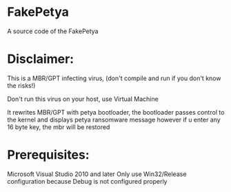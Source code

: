 # FakePetya

A source code of the FakePetya

# Disclaimer:

This is a MBR/GPT infecting virus, (don't compile and run if you don't know the risks!)

Don't run this virus on your host, use Virtual Machine

It rewrites MBR/GPT with petya bootloader, the bootloader passes control to the kernel and displays petya ransomware message
however if u enter any 16 byte key, the mbr will be restored

# Prerequisites:

Microsoft Visual Studio 2010 and later Only use Win32/Release configuration because Debug is not configured properly
